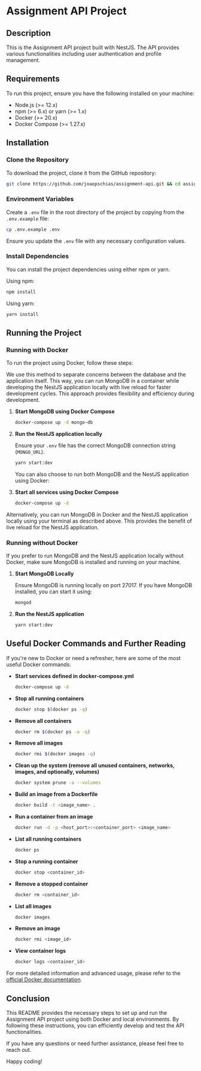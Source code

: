 # Assignment API Project

## Description

This is the Assignment API project built with NestJS. The API provides various functionalities including user authentication and profile management.

## Requirements

To run this project, ensure you have the following installed on your machine:

- Node.js (>= 12.x)
- npm (>= 6.x) or yarn (>= 1.x)
- Docker (>= 20.x)
- Docker Compose (>= 1.27.x)

## Installation

### Clone the Repository

To download the project, clone it from the GitHub repository:
```bash
git clone https://github.com/joaopschias/assignment-api.git && cd assignment-api
```

### Environment Variables

Create a `.env` file in the root directory of the project by copying from the `.env.example` file:

```bash
cp .env.example .env
```

Ensure you update the `.env` file with any necessary configuration values.

### Install Dependencies

You can install the project dependencies using either npm or yarn.

Using npm:

```bash
npm install
```

Using yarn:

```bash
yarn install
```

## Running the Project

### Running with Docker

To run the project using Docker, follow these steps:

We use this method to separate concerns between the database and the application itself. This way, you can run MongoDB in a container while developing the NestJS application locally with live reload for faster development cycles. This approach provides flexibility and efficiency during development.

1. **Start MongoDB using Docker Compose**
    ```bash
    docker-compose up -d mongo-db
    ```

2. **Run the NestJS application locally**

   Ensure your `.env` file has the correct MongoDB connection string (`MONGO_URL`).
    ```bash
    yarn start:dev
    ```

    You can also choose to run both MongoDB and the NestJS application using Docker:

3. **Start all services using Docker Compose**
    ```bash
    docker-compose up -d
    ```

Alternatively, you can run MongoDB in Docker and the NestJS application locally using your terminal as described above. This provides the benefit of live reload for the NestJS application.

### Running without Docker

If you prefer to run MongoDB and the NestJS application locally without Docker, make sure MongoDB is installed and running on your machine.

1. **Start MongoDB Locally**

   Ensure MongoDB is running locally on port 27017. If you have MongoDB installed, you can start it using:

    ```bash
    mongod
    ```
   
2. **Run the NestJS application**

    ```bash
    yarn start:dev
    ```

## Useful Docker Commands and Further Reading

If you're new to Docker or need a refresher, here are some of the most useful Docker commands:

- **Start services defined in docker-compose.yml**
    ```bash
    docker-compose up -d
    ```

- **Stop all running containers**
    ```bash
    docker stop $(docker ps -q)
    ```

- **Remove all containers**
    ```bash
    docker rm $(docker ps -a -q)
    ```

- **Remove all images**
    ```bash
    docker rmi $(docker images -q)
    ```

- **Clean up the system (remove all unused containers, networks, images, and optionally, volumes)**
    ```bash
    docker system prune -a --volumes
    ```

- **Build an image from a Dockerfile**
    ```bash
    docker build -t <image_name> .
    ```

- **Run a container from an image**
    ```bash
    docker run -d -p <host_port>:<container_port> <image_name>
    ```

- **List all running containers**
    ```bash
    docker ps
    ```

- **Stop a running container**
    ```bash
    docker stop <container_id>
    ```

- **Remove a stopped container**
    ```bash
    docker rm <container_id>
    ```

- **List all images**
    ```bash
    docker images
    ```

- **Remove an image**
    ```bash
    docker rmi <image_id>
    ```

- **View container logs**
    ```bash
    docker logs <container_id>
    ```

For more detailed information and advanced usage, please refer to the [official Docker documentation](https://docs.docker.com/).

## Conclusion

This README provides the necessary steps to set up and run the Assignment API project using both Docker and local environments. By following these instructions, you can efficiently develop and test the API functionalities.

If you have any questions or need further assistance, please feel free to reach out.

Happy coding!
